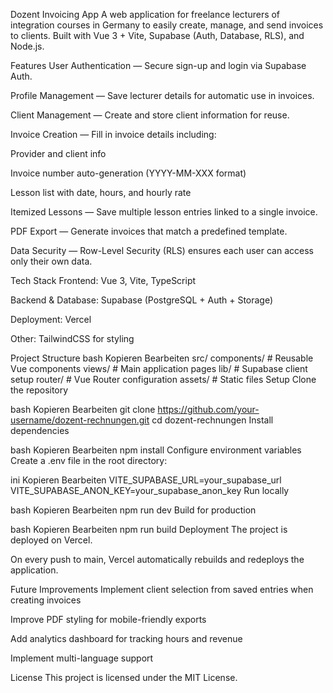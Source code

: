 Dozent Invoicing App
A web application for freelance lecturers of integration courses in Germany to easily create, manage, and send invoices to clients.
Built with Vue 3 + Vite, Supabase (Auth, Database, RLS), and Node.js.

Features
User Authentication — Secure sign-up and login via Supabase Auth.

Profile Management — Save lecturer details for automatic use in invoices.

Client Management — Create and store client information for reuse.

Invoice Creation — Fill in invoice details including:

Provider and client info

Invoice number auto-generation (YYYY-MM-XXX format)

Lesson list with date, hours, and hourly rate

Itemized Lessons — Save multiple lesson entries linked to a single invoice.

PDF Export — Generate invoices that match a predefined template.

Data Security — Row-Level Security (RLS) ensures each user can access only their own data.

Tech Stack
Frontend: Vue 3, Vite, TypeScript

Backend & Database: Supabase (PostgreSQL + Auth + Storage)

Deployment: Vercel

Other: TailwindCSS for styling

Project Structure
bash
Kopieren
Bearbeiten
src/
components/ # Reusable Vue components
views/ # Main application pages
lib/ # Supabase client setup
router/ # Vue Router configuration
assets/ # Static files
Setup
Clone the repository

bash
Kopieren
Bearbeiten
git clone https://github.com/your-username/dozent-rechnungen.git
cd dozent-rechnungen
Install dependencies

bash
Kopieren
Bearbeiten
npm install
Configure environment variables
Create a .env file in the root directory:

ini
Kopieren
Bearbeiten
VITE_SUPABASE_URL=your_supabase_url
VITE_SUPABASE_ANON_KEY=your_supabase_anon_key
Run locally

bash
Kopieren
Bearbeiten
npm run dev
Build for production

bash
Kopieren
Bearbeiten
npm run build
Deployment
The project is deployed on Vercel.

On every push to main, Vercel automatically rebuilds and redeploys the application.

Future Improvements
Implement client selection from saved entries when creating invoices

Improve PDF styling for mobile-friendly exports

Add analytics dashboard for tracking hours and revenue

Implement multi-language support

License
This project is licensed under the MIT License.
